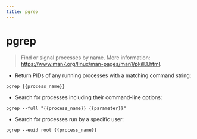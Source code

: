 ```yaml
---
title: pgrep
---
```

# pgrep

> Find or signal processes by name.
> More information: <https://www.man7.org/linux/man-pages/man1/pkill.1.html>.

- Return PIDs of any running processes with a matching command string:

`pgrep {{process_name}}`

- Search for processes including their command-line options:

`pgrep --full "{{process_name}} {{parameter}}"`

- Search for processes run by a specific user:

`pgrep --euid root {{process_name}}`
